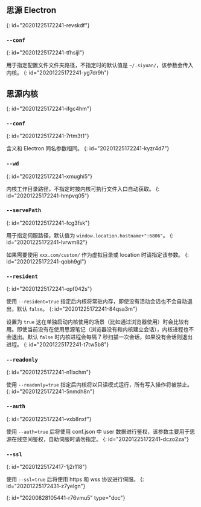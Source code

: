 ## 思源 Electron
{: id="20201225172241-revskdf"}

### `--conf`
{: id="20201225172241-tfhsijl"}

用于指定配置文件文件夹路径，不指定时的默认值是 `~/.siyuan/`，该参数会传入内核。
{: id="20201225172241-yg7dr9h"}

## 思源内核
{: id="20201225172241-ifgc4hm"}

### `--conf`
{: id="20201225172241-7rtm3t1"}

含义和 Electron 同名参数相同。
{: id="20201225172241-kyzr4d7"}

### `--wd`
{: id="20201225172241-xmughi5"}

内核工作目录路径，不指定时按内核可执行文件入口自动获取。
{: id="20201225172241-hmpvq05"}

### `--servePath`
{: id="20201225172241-fcg3fsk"}

用于指定伺服路径，默认值为 `window.location.hostname+":6806"`。
{: id="20201225172241-lvrwm82"}

如果需要使用 `xxx.com/custom/` 作为虚拟目录或 location 时请指定该参数。
{: id="20201225172241-qobh9gl"}

### `--resident`
{: id="20201225172241-opf042s"}

使用 `--resident=true` 指定后内核将常驻内存，即使没有活动会话也不会自动退出，默认 `false`。
{: id="20201225172241-84qsa3m"}

设置为 `true` 这在单独启动内核使用的场景（比如通过浏览器使用）时会比较有用。即使当前没有在使用思源笔记（浏览器没有和内核建立会话），内核进程也不会退出。默认 `false` 时内核进程会每隔 7 秒扫描一次会话，如果没有会话则退出进程。
{: id="20201225172241-t7tw5b8"}

### `--readonly`
{: id="20201225172241-n1lxchm"}

使用 `--readonly=true` 指定后内核将以只读模式运行，所有写入操作将被禁止。
{: id="20201225172241-5nmdh8n"}

### `--auth`
{: id="20201225172241-vxb8nxf"}

使用 `--auth=true` 后将使用 conf.json 中 user 数据进行鉴权，该参数主要用于思源在线空间鉴权，自助伺服时请勿指定。
{: id="20201225172241-dczo2za"}

### `--ssl`
{: id="20201225172417-1j2r118"}

使用 `--ssl=true` 后将使用 https 和 wss 协议进行伺服。
{: id="20201225172431-z7yelgn"}


{: id="20200828105441-r76vmu5" type="doc"}

